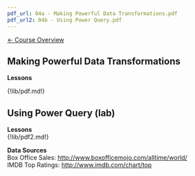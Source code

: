 ```yaml
---
pdf_url: 04a - Making Powerful Data Transformations.pdf
pdf_url2: 04b - Using Power Query.pdf
---
```


[&#x2190; Course Overview](../../1-Overview/overview.md)
## Making Powerful Data Transformations

**Lessons**

{!lib/pdf.md!}

## Using Power Query (lab)

**Lessons**  
{!lib/pdf2.md!}

**Data Sources**  
Box Office Sales: http://www.boxofficemojo.com/alltime/world/  
IMDB Top Ratings: http://www.imdb.com/chart/top